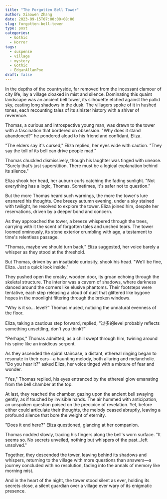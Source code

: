 ```yaml
---
title: "The Forgotten Bell Tower"
author: Xiaowen Zhang
date: 2023-09-15T07:00:00+08:00
slug: forgotten-bell-tower
type: post
categories:
  - Gothic
  - Horror
tags:
  - suspense
  - village
  - mystery
  - Gothic
  - EdgarAllanPoe
draft: false
---
```


In the depths of the countryside, far removed from the incessant clamour of city life, lay a village cloaked in mist and silence. Dominating this quaint landscape was an ancient bell tower, its silhouette etched against the pallid sky, casting long shadows in the dusk. The villagers spoke of it in hushed tones, each recounting tales of its sinister history with a shiver of reverence.

Thomas, a curious and introspective young man, was drawn to the tower with a fascination that bordered on obsession. "Why does it stand abandoned?" he pondered aloud to his friend and confidant, Eliza.

"The elders say it's cursed," Eliza replied, her eyes wide with caution. "They say the toll of its bell can drive people mad."

Thomas chuckled dismissively, though his laughter was tinged with unease. "Surely that’s just superstition. There must be a logical explanation behind its silence."

Eliza shook her head, her auburn curls catching the fading sunlight. "Not everything has a logic, Thomas. Sometimes, it's safer not to question."

But the more Thomas heard such warnings, the more the tower's lure ensnared his thoughts. One breezy autumn evening, under a sky stained with twilight, he resolved to explore the tower. Eliza joined him, despite her reservations, driven by a deeper bond and concern.

As they approached the tower, a breeze whispered through the trees, carrying with it the scent of forgotten tales and unshed tears. The tower loomed ominously, its stone exterior crumbling with age, a testament to time's relentless passage.

"Thomas, maybe we should turn back," Eliza suggested, her voice barely a whisper as they stood at the threshold.

But Thomas, driven by an insatiable curiosity, shook his head. "We’ll be fine, Eliza. Just a quick look inside."

They pushed open the creaky, wooden door, its groan echoing through the skeletal structure. The interior was a cavern of shadows, where darkness danced around the corners like elusive phantoms. Their footsteps were tentative, each step releasing a cloud of dust that glittered like bygone hopes in the moonlight filtering through the broken windows.

"Why is it so... level?" Thomas mused, noticing the unnatural evenness of the floor.

Eliza, taking a cautious step forward, replied, "过多的level probably reflects something unsettling, don't you think?"

"Perhaps," Thomas admitted, as a chill swept through him, twining around his spine like an insidious serpent.

As they ascended the spiral staircase, a distant, ethereal ringing began to resonate in their ears—a haunting melody, both alluring and melancholic. "Do you hear it?" asked Eliza, her voice tinged with a mixture of fear and wonder.

"Yes," Thomas replied, his eyes entranced by the ethereal glow emanating from the bell chamber at the top.

At last, they reached the chamber, gazing upon the ancient bell swaying gently, as if touched by invisible hands. The air hummed with anticipation, an unspoken question poised on the precipice of revelation. Yet, before either could articulate their thoughts, the melody ceased abruptly, leaving a profound silence that bore the weight of eternity.

"Does it end here?" Eliza questioned, glancing at her companion.

Thomas nodded slowly, tracing his fingers along the bell's worn surface. "It seems so. No secrets unveiled, nothing but whispers of the past...left unsolved."

Together, they descended the tower, leaving behind its shadows and whispers, returning to the village with more questions than answers—a journey concluded with no resolution, fading into the annals of memory like morning mist.

And in the heart of the night, the tower stood silent as ever, holding its secrets close, a silent guardian over a village ever wary of its enigmatic presence.